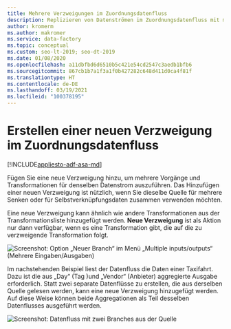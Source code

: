 ```yaml
---
title: Mehrere Verzweigungen im Zuordnungsdatenfluss
description: Replizieren von Datenströmen im Zuordnungsdatenfluss mit mehreren Verzweigungen
author: kromerm
ms.author: makromer
ms.service: data-factory
ms.topic: conceptual
ms.custom: seo-lt-2019; seo-dt-2019
ms.date: 01/08/2020
ms.openlocfilehash: a11dbfbd6d6510b5c421e54cd2547c3aedb1bfb6
ms.sourcegitcommit: 867cb1b7a1f3a1f0b427282c648d411d0ca4f81f
ms.translationtype: HT
ms.contentlocale: de-DE
ms.lasthandoff: 03/19/2021
ms.locfileid: "100378195"
---
```

# <a name="creating-a-new-branch-in-mapping-data-flow"></a>Erstellen einer neuen Verzweigung im Zuordnungsdatenfluss

[!INCLUDE[appliesto-adf-asa-md](includes/appliesto-adf-asa-md.md)]

Fügen Sie eine neue Verzweigung hinzu, um mehrere Vorgänge und Transformationen für denselben Datenstrom auszuführen. Das Hinzufügen einer neuen Verzweigung ist nützlich, wenn Sie dieselbe Quelle für mehrere Senken oder für Selbstverknüpfungsdaten zusammen verwenden möchten.

Eine neue Verzweigung kann ähnlich wie andere Transformationen aus der Transformationsliste hinzugefügt werden. **Neue Verzweigung** ist als Aktion nur dann verfügbar, wenn es eine Transformation gibt, die auf die zu verzweigende Transformation folgt.

![Screenshot: Option „Neuer Branch“ im Menü „Multiple inputs/outputs“ (Mehrere Eingaben/Ausgaben)](media/data-flow/new-branch2.png "Hinzufügen einer neuen Verzweigung")

Im nachstehenden Beispiel liest der Datenfluss die Daten einer Taxifahrt. Dazu ist die aus „Day“ (Tag )und „Vendor“ (Anbieter) aggregierte Ausgabe erforderlich. Statt zwei separate Datenflüsse zu erstellen, die aus derselben Quelle gelesen werden, kann eine neue Verzweigung hinzugefügt werden. Auf diese Weise können beide Aggregationen als Teil desselben Datenflusses ausgeführt werden. 

![Screenshot: Datenfluss mit zwei Branches aus der Quelle](media/data-flow/new-branch.png "Hinzufügen einer neuen Verzweigung")
